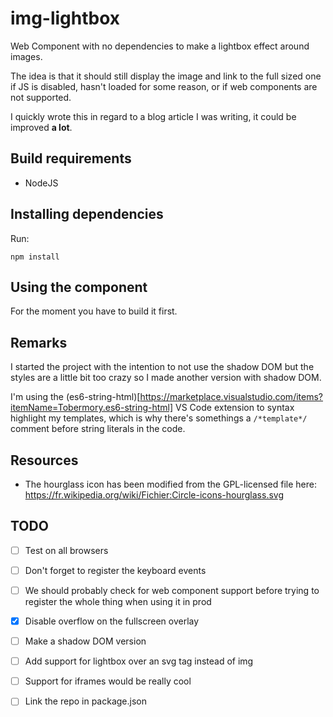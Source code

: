 # img-lightbox
Web Component with no dependencies to make a lightbox effect around images.

The idea is that it should still display the image and link to the full sized one if JS is disabled, hasn't loaded for some reason, or if web components are not supported.

I quickly wrote this in regard to a blog article I was writing, it could be improved **a lot**.

## Build requirements
* NodeJS

## Installing dependencies
Run:
```
npm install
```

## Using the component
For the moment you have to build it first.



## Remarks
I started the project with the intention to not use the shadow DOM but the styles are a little bit too crazy so I made another version with shadow DOM.

I'm using the (es6-string-html)[https://marketplace.visualstudio.com/items?itemName=Tobermory.es6-string-html] VS Code extension to syntax highlight my templates, which is why there's somethings a `/*template*/` comment before string literals in the code.

## Resources
- The hourglass icon has been modified from the GPL-licensed file here: https://fr.wikipedia.org/wiki/Fichier:Circle-icons-hourglass.svg

## TODO
- [ ] Test on all browsers
- [ ] Don't forget to register the keyboard events
- [ ] We should probably check for web component support before trying to register the whole thing when using it in prod
- [x] Disable overflow on the fullscreen overlay
- [ ] Make a shadow DOM version
- [ ] Add support for lightbox over an svg tag instead of img
- [ ] Support for iframes would be really cool
- [ ] Link the repo in package.json

